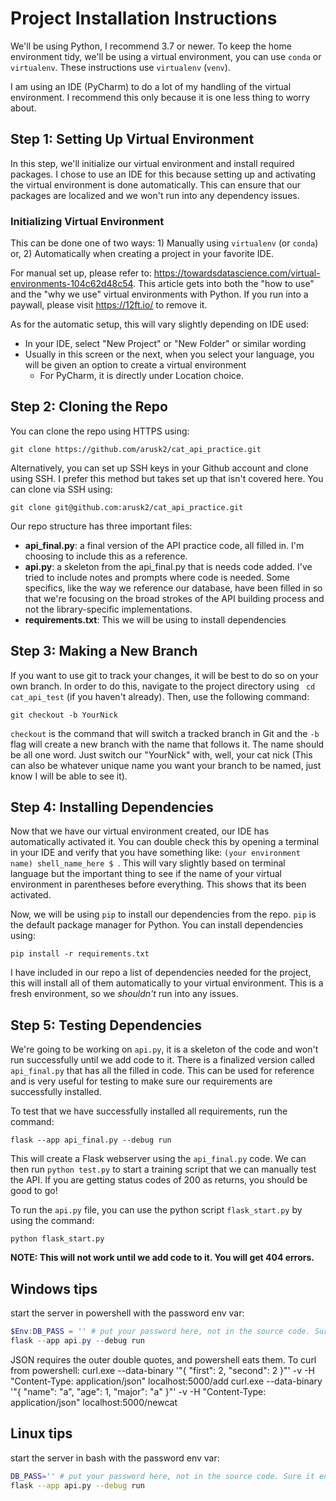 # Project Installation Instructions

We'll be using Python, I recommend 3.7 or newer. 
To keep the home environment tidy, we'll be using a virtual environment, you can use `conda` or `virtualenv`.
These instructions use `virtualenv` (`venv`).

I am using an IDE (PyCharm) to do a lot of my handling of the virtual environment. 
I recommend this only because it is one less thing to worry about. 

## Step 1: Setting Up Virtual Environment
In this step, we'll initialize our virtual environment and install required packages.
I chose to use an IDE for this because setting up and activating the virtual environment is done automatically. 
This can ensure that our packages are localized and we won't run into any dependency issues.
### Initializing Virtual Environment
This can be done one of two ways: 1) Manually using `virtualenv` (or `conda`) or, 2) Automatically when creating a project
in your favorite IDE.

For manual set up, please refer to: https://towardsdatascience.com/virtual-environments-104c62d48c54.
This article gets into both the "how to use" and the "why we use" virtual environments with Python.
If you run into a paywall, please visit https://12ft.io/ to remove it.

As for the automatic setup, this will vary slightly depending on IDE used: 
- In your IDE, select "New Project" or "New Folder" or similar wording
- Usually in this screen or the next, when you select your language, 
you will be given an option to create a virtual environment
  - For PyCharm, it is directly under Location choice.

## Step 2: Cloning the Repo
You can clone the repo using HTTPS using:

```git clone https://github.com/arusk2/cat_api_practice.git```

Alternatively, you can set up SSH keys in your Github account and clone using SSH. I prefer this method 
but takes set up that isn't covered here. You can clone via SSH using:

```git clone git@github.com:arusk2/cat_api_practice.git```

Our repo structure has three important files:
- **api_final.py**: a final version of the API practice code, all filled in. I'm choosing to include this as a reference.
- **api.py**: a skeleton from the api_final.py that is needs code added. I've tried to include notes and prompts where code
  is needed. Some specifics, like the way we reference our database, have been filled in so that we're focusing on the broad
  strokes of the API building process and not the library-specific implementations.
- **requirements.txt**: This we will be using to install dependencies
## Step 3: Making a New Branch
If you want to use git to track your changes, it will be best to do so on your own branch. In order to do this, 
navigate to the project directory using 
``` cd cat_api_test``` (if you haven't already). Then, use the following command:

```git checkout -b YourNick```

`checkout` is the command that will switch a tracked branch in Git and the `-b` flag will create a new branch with the name that follows it. The name should be all one word. 
Just switch our "YourNick" with, well, your cat nick (This can also be whatever unique name you want your branch 
to be named, just know I will be able to see it).
## Step 4: Installing Dependencies
Now that we have our virtual environment created, our IDE has automatically activated it. You can double check this by
opening a terminal in your IDE and verify that you have something like:
```(your environment name) shell_name_here $ ```. This will vary slightly based on terminal language but the important 
thing to see if the name of your virtual environment in parentheses before everything. This shows that its been activated.

Now, we will be using `pip` to install our dependencies from the repo. `pip` is the default package manager for Python.
You can install dependencies using:

```pip install -r requirements.txt```

I have included in our repo a list of dependencies needed for the project, this will install all of them automatically 
to your virtual environment. This is a fresh environment, so we _shouldn't_ run into any issues.

## Step 5: Testing Dependencies
We're going to be working on `api.py`, it is a skeleton of the code and won't run successfully until we add code to it.
There is a finalized version called `api_final.py` that has all the filled in code.
This can be used for reference and is very useful for testing to make sure our requirements are successfully installed.

To test that we have successfully installed all requirements, run the command:

```flask --app api_final.py --debug run```

This will create a Flask webserver using the `api_final.py` code. We can then run
```python test.py``` to start a training script that we can manually test the API. If you are getting status codes of 200 as returns, you
should be good to go!

To run the `api.py` file, you can use the python script `flask_start.py` by using the command:

```python flask_start.py ```

**NOTE: This will not work until we add code to it. You will get 404 errors.**

## Windows tips

start the server in powershell with the password env var:

```powershell
$Env:DB_PASS = '' # put your password here, not in the source code. Sure it ends up in your terminal history, but that's a less public place.
flask --app api.py --debug run
```

JSON requires the outer double quotes, and powershell eats them. To curl from powershell:
curl.exe --data-binary '"{ \"first\": 2, \"second\": 2 }"' -v -H "Content-Type: application/json" localhost:5000/add
curl.exe --data-binary '"{ \"name\": \"a\", \"age\": 1, \"major\": \"a\" }"' -v -H "Content-Type: application/json" localhost:5000/newcat

## Linux tips

start the server in bash with the password env var:

```sh
DB_PASS='' # put your password here, not in the source code. Sure it ends up in your terminal history, but that's a less public place
flask --app api.py --debug run
```
